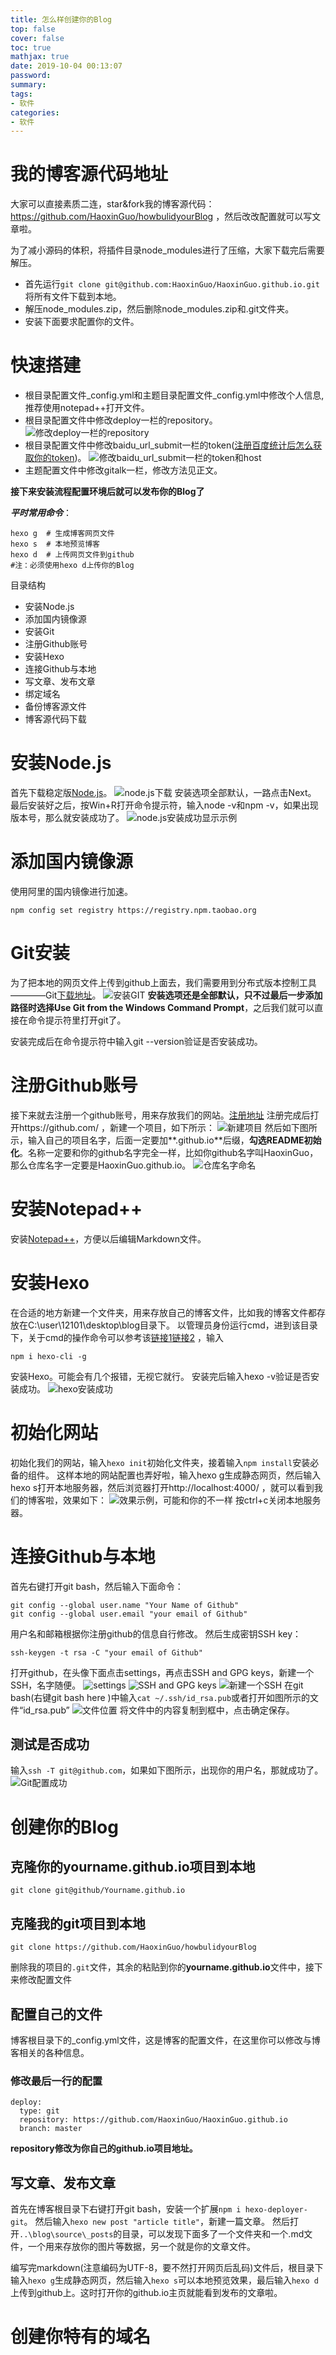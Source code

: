 ```yaml
---
title: 怎么样创建你的Blog
top: false
cover: false
toc: true
mathjax: true
date: 2019-10-04 00:13:07
password:
summary:
tags:
- 软件
categories:
- 软件
---
```


# 我的博客源代码地址
大家可以直接素质二连，star&fork我的博客源代码：
https://github.com/HaoxinGuo/howbulidyourBlog ，然后改改配置就可以写文章啦。

为了减小源码的体积，将插件目录node_modules进行了压缩，大家下载完后需要解压。

- 首先运行```git clone git@github.com:HaoxinGuo/HaoxinGuo.github.io.git```将所有文件下载到本地。
- 解压node_modules.zip，然后删除node_modules.zip和.git文件夹。
- 安装下面要求配置你的文件。
# 快速搭建
- 根目录配置文件_config.yml和主题目录配置文件_config.yml中修改个人信息,推荐使用notepad++打开文件。
- 根目录配置文件中修改deploy一栏的repository。
![修改deploy一栏的repository](xiugai.png)
- 根目录配置文件中修改baidu_url_submit一栏的token([注册百度统计后怎么获取你的token](http://bbs.zhanzhang.baidu.com/thread-138808-1-1.html))。
![修改baidu_url_submit一栏的token和host](token.png)
- 主题配置文件中修改gitalk一栏，修改方法见正文。

**接下来安装流程配置环境后就可以发布你的Blog了**

***平时常用命令***：
```
hexo g  # 生成博客网页文件
hexo s  # 本地预览博客
hexo d  # 上传网页文件到github
#注：必须使用hexo d上传你的Blog
```

目录结构

- 安装Node.js
- 添加国内镜像源
- 安装Git
- 注册Github账号
- 安装Hexo
- 连接Github与本地
- 写文章、发布文章
- 绑定域名
- 备份博客源文件
- 博客源代码下载

# 安装Node.js
首先下载稳定版[Node.js](https://nodejs.org/en/)。
![node.js下载](xiazaishili.png)
安装选项全部默认，一路点击Next。
最后安装好之后，按Win+R打开命令提示符，输入node -v和npm -v，如果出现版本号，那么就安装成功了。
![node.js安装成功显示示例](npmshili.png)
# 添加国内镜像源
使用阿里的国内镜像进行加速。
```
npm config set registry https://registry.npm.taobao.org
```
# Git安装

为了把本地的网页文件上传到github上面去，我们需要用到分布式版本控制工具————Git[下载地址](https://git-scm.com/download/win)。
![安装GIT](gitxiazai.png)
**安装选项还是全部默认，只不过最后一步添加路径时选择Use Git from the Windows Command Prompt**，之后我们就可以直接在命令提示符里打开git了。

安装完成后在命令提示符中输入git --version验证是否安装成功。

# 注册Github账号
接下来就去注册一个github账号，用来存放我们的网站。[注册地址](https://github.com/)
注册完成后打开https://github.com/ ，新建一个项目，如下所示：
![新建项目](newrepository.png)
然后如下图所示，输入自己的项目名字，后面一定要加**.github.io**后缀，**勾选README初始化**。名称一定要和你的github名字完全一样，比如你github名字叫HaoxinGuo，那么仓库名字一定要是HaoxinGuo.github.io。
![仓库名字命名](chushihua.png)
# 安装Notepad++
安装[Notepad++]( https://notepad-plus-plus.org/downloads/ )，方便以后编辑Markdown文件。
# 安装Hexo
在合适的地方新建一个文件夹，用来存放自己的博客文件，比如我的博客文件都存放在C:\user\12101\desktop\blog目录下。
以管理员身份运行cmd，进到该目录下，关于cmd的操作命令可以参考该[链接1]( https://blog.csdn.net/LJFPHP/article/details/78818696 )[链接2]( https://blog.csdn.net/xiaosemei/article/details/79270904 ) ，输入
```
npm i hexo-cli -g
```
安装Hexo。可能会有几个报错，无视它就行。
安装完后输入hexo -v验证是否安装成功。
![hexo安装成功](hexo.png)
# 初始化网站
初始化我们的网站，输入```hexo init```初始化文件夹，接着输入```npm install```安装必备的组件。
这样本地的网站配置也弄好啦，输入hexo g生成静态网页，然后输入hexo s打开本地服务器，然后浏览器打开http://localhost:4000/ ，就可以看到我们的博客啦，效果如下：
![效果示例，可能和你的不一样](xiaoguo.png)
按ctrl+c关闭本地服务器。
# 连接Github与本地
首先右键打开git bash，然后输入下面命令：
```
git config --global user.name "Your Name of Github"
git config --global user.email "your email of Github"
```
用户名和邮箱根据你注册github的信息自行修改。
然后生成密钥SSH key：
```
ssh-keygen -t rsa -C "your email of Github"
```
打开github，在头像下面点击settings，再点击SSH and GPG keys，新建一个SSH，名字随便。
![settings](setting.png)
![SSH and GPG keys](SSH.png)
![新建一个SSH](NewSSH.png)
在git bash(右键git bash here )中输入```cat ~/.ssh/id_rsa.pub```或者打开如图所示的文件“id_rsa.pub”
![文件位置](RA.png)
将文件中的内容复制到框中，点击确定保存。
## 测试是否成功
输入```ssh -T git@github.com```，如果如下图所示，出现你的用户名，那就成功了。
![Git配置成功](chenggong.png)

# 创建你的Blog
## 克隆你的yourname.github.io项目到本地
```
git clone git@github/Yourname.github.io
```
## 克隆我的git项目到本地
```
git clone https://github.com/HaoxinGuo/howbulidyourBlog
```
删除我的项目的```.git```文件，其余的粘贴到你的**yourname.github.io**文件中，接下来修改配置文件
## 配置自己的文件
博客根目录下的_config.yml文件，这是博客的配置文件，在这里你可以修改与博客相关的各种信息。
### 修改最后一行的配置
```
deploy:
  type: git
  repository: https://github.com/HaoxinGuo/HaoxinGuo.github.io
  branch: master
```
**repository修改为你自己的github.io项目地址。**
## 写文章、发布文章
首先在博客根目录下右键打开git bash，安装一个扩展```npm i hexo-deployer-git```。
然后输入```hexo new post "article title"```，新建一篇文章。
然后打开```..\blog\source\_posts```的目录，可以发现下面多了一个文件夹和一个.md文件，一个用来存放你的图片等数据，另一个就是你的文章文件。

编写完markdown(注意编码为UTF-8，要不然打开网页后乱码)文件后，根目录下输入```hexo g```生成静态网页，然后输入```hexo s```可以本地预览效果，最后输入```hexo d```上传到github上。这时打开你的github.io主页就能看到发布的文章啦。

# 创建你特有的域名

